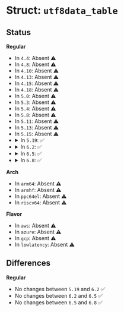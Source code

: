 # Struct: <code>utf8data_table</code>

## Status
<b>Regular</b>
<ul>
<li>
In <code>4.4</code>: Absent ⚠️
</li>
<li>
In <code>4.8</code>: Absent ⚠️
</li>
<li>
In <code>4.10</code>: Absent ⚠️
</li>
<li>
In <code>4.13</code>: Absent ⚠️
</li>
<li>
In <code>4.15</code>: Absent ⚠️
</li>
<li>
In <code>4.18</code>: Absent ⚠️
</li>
<li>
In <code>5.0</code>: Absent ⚠️
</li>
<li>
In <code>5.3</code>: Absent ⚠️
</li>
<li>
In <code>5.4</code>: Absent ⚠️
</li>
<li>
In <code>5.8</code>: Absent ⚠️
</li>
<li>
In <code>5.11</code>: Absent ⚠️
</li>
<li>
In <code>5.13</code>: Absent ⚠️
</li>
<li>
In <code>5.15</code>: Absent ⚠️
</li>
<li>
<details>
<summary>In <code>5.19</code>: ✅</summary>

```c
struct utf8data_table {
    const unsigned int *utf8agetab;
    int utf8agetab_size;
    const struct utf8data *utf8nfdicfdata;
    int utf8nfdicfdata_size;
    const struct utf8data *utf8nfdidata;
    int utf8nfdidata_size;
    const unsigned char *utf8data;
};
```
</details>
</li>
<li>
<details>
<summary>In <code>6.2</code>: ✅</summary>

```c
struct utf8data_table {
    const unsigned int *utf8agetab;
    int utf8agetab_size;
    const struct utf8data *utf8nfdicfdata;
    int utf8nfdicfdata_size;
    const struct utf8data *utf8nfdidata;
    int utf8nfdidata_size;
    const unsigned char *utf8data;
};
```
</details>
</li>
<li>
<details>
<summary>In <code>6.5</code>: ✅</summary>

```c
struct utf8data_table {
    const unsigned int *utf8agetab;
    int utf8agetab_size;
    const struct utf8data *utf8nfdicfdata;
    int utf8nfdicfdata_size;
    const struct utf8data *utf8nfdidata;
    int utf8nfdidata_size;
    const unsigned char *utf8data;
};
```
</details>
</li>
<li>
<details>
<summary>In <code>6.8</code>: ✅</summary>

```c
struct utf8data_table {
    const unsigned int *utf8agetab;
    int utf8agetab_size;
    const struct utf8data *utf8nfdicfdata;
    int utf8nfdicfdata_size;
    const struct utf8data *utf8nfdidata;
    int utf8nfdidata_size;
    const unsigned char *utf8data;
};
```
</details>
</li>
</ul>
<b>Arch</b>
<ul>
<li>
In <code>arm64</code>: Absent ⚠️
</li>
<li>
In <code>armhf</code>: Absent ⚠️
</li>
<li>
In <code>ppc64el</code>: Absent ⚠️
</li>
<li>
In <code>riscv64</code>: Absent ⚠️
</li>
</ul>
<b>Flavor</b>
<ul>
<li>
In <code>aws</code>: Absent ⚠️
</li>
<li>
In <code>azure</code>: Absent ⚠️
</li>
<li>
In <code>gcp</code>: Absent ⚠️
</li>
<li>
In <code>lowlatency</code>: Absent ⚠️
</li>
</ul>

## Differences
<b>Regular</b>
<ul>
<li>
No changes between <code>5.19</code> and <code>6.2</code> ✅
</li>
<li>
No changes between <code>6.2</code> and <code>6.5</code> ✅
</li>
<li>
No changes between <code>6.5</code> and <code>6.8</code> ✅
</li>
</ul>
